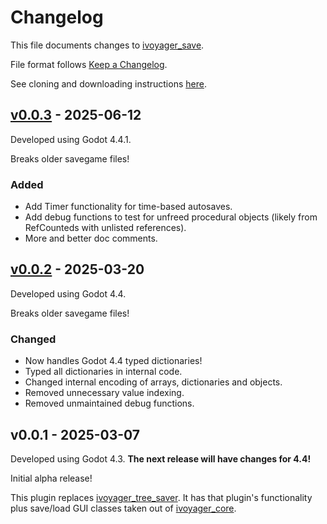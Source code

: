 # Changelog

This file documents changes to [ivoyager_save](https://github.com/ivoyager/ivoyager_save).

File format follows [Keep a Changelog](https://keepachangelog.com/en/1.0.0/).

See cloning and downloading instructions [here](https://www.ivoyager.dev/developers/).

## [v0.0.3] - 2025-06-12

Developed using Godot 4.4.1.

Breaks older savegame files!

### Added

* Add Timer functionality for time-based autosaves.
* Add debug functions to test for unfreed procedural objects (likely from RefCounteds with unlisted references).
* More and better doc comments.

## [v0.0.2] - 2025-03-20

Developed using Godot 4.4.

Breaks older savegame files!

### Changed

* Now handles Godot 4.4 typed dictionaries!
* Typed all dictionaries in internal code.
* Changed internal encoding of arrays, dictionaries and objects.
* Removed unnecessary value indexing.
* Removed unmaintained debug functions.
  
## v0.0.1 - 2025-03-07

Developed using Godot 4.3. **The next release will have changes for 4.4!**

Initial alpha release!

This plugin replaces [ivoyager_tree_saver](https://github.com/ivoyager/ivoyager_tree_saver). It has that plugin's functionality plus save/load GUI classes taken out of [ivoyager_core](https://github.com/ivoyager/ivoyager_core).

[v0.0.3]: https://github.com/ivoyager/ivoyager_save/compare/v0.0.2...v0.0.3
[v0.0.2]: https://github.com/ivoyager/ivoyager_save/compare/v0.0.1...v0.0.2
